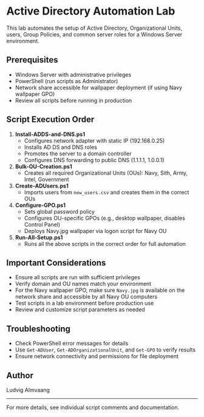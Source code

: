 # Active Directory Automation Lab

This lab automates the setup of Active Directory, Organizational Units, users, Group Policies, and common server roles for a Windows Server environment.

## Prerequisites
- Windows Server with administrative privileges
- PowerShell (run scripts as Administrator)
- Network share accessible for wallpaper deployment (if using Navy wallpaper GPO)
- Review all scripts before running in production

## Script Execution Order
1. **Install-ADDS-and-DNS.ps1**
   - Configures network adapter with static IP (192.168.0.25)
   - Installs AD DS and DNS roles
   - Promotes the server to a domain controller
   - Configures DNS forwarding to public DNS (1.1.1.1, 1.0.0.1)
2. **Bulk-OU-Creation.ps1**
   - Creates all required Organizational Units (OUs): Navy, Sith, Army, Intel, Government
3. **Create-ADUsers.ps1**
   - Imports users from `new_users.csv` and creates them in the correct OUs
4. **Configure-GPO.ps1**
   - Sets global password policy
   - Configures OU-specific GPOs (e.g., desktop wallpaper, disables Control Panel)
   - Deploys Navy.jpg wallpaper via logon script for Navy OU
5. **Run-All-Setup.ps1**
   - Runs all the above scripts in the correct order for full automation

## Important Considerations
- Ensure all scripts are run with sufficient privileges
- Verify domain and OU names match your environment
- For the Navy wallpaper GPO, make sure `Navy.jpg` is available on the network share and accessible by all Navy OU computers
- Test scripts in a lab environment before production use
- Review and customize script parameters as needed

## Troubleshooting
- Check PowerShell error messages for details
- Use `Get-ADUser`, `Get-ADOrganizationalUnit`, and `Get-GPO` to verify results
- Ensure network connectivity and permissions for file deployment

## Author
Ludvig Almvaang

---
For more details, see individual script comments and documentation.
